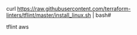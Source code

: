 curl https://raw.githubusercontent.com/terraform-linters/tflint/master/install_linux.sh | bash#

tflint aws
